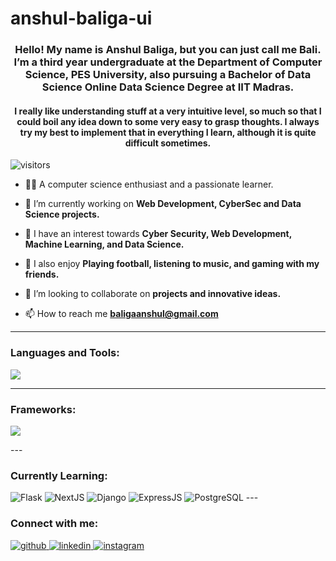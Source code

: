 # anshul-baliga-ui
<h3 align="center">Hello! My name is Anshul Baliga, but you can just call me Bali. I’m a third year undergraduate at the Department of Computer Science, PES University, also pursuing a Bachelor of Data Science Online Data Science Degree at IIT Madras.</h3>
<h4 align="center">I really like understanding stuff at a very intuitive level, so much so that I could boil any idea down to some very easy to grasp thoughts. I always try my best to implement that in everything I learn, although it is quite difficult sometimes.</h4>

![visitors](https://komarev.com/ghpvc/?username=anshulbaliga7&color=orange)


- 👨‍💻 A computer science enthusiast and a passionate learner.

- 🔭 I’m currently working on **Web Development, CyberSec and Data Science projects.**

- 🌱 I have an interest towards **Cyber Security, Web Development, Machine Learning, and Data Science.**

- 💬 I also enjoy **Playing football, listening to music, and gaming with my friends.**

- 👯 I’m looking to collaborate on **projects and innovative ideas.**

- 📫 How to reach me **baligaanshul@gmail.com**

---

<h3 align="left">Languages and Tools:</h3>
<p align="left">
<a href="https://skillicons.dev">
        <img src="https://skillicons.dev/icons?i=python,c,js,r,cpp&perline=6" />
</a>
</p>

---

<h3 align="left">Frameworks:</h3>
<p align="left">
<a href="https://skillicons.dev">
        <img src="https://skillicons.dev/icons?i=django,mongodb,mysql,nextjs,react,bootstrap&perline=6" />
</a>
</p>
---


<h3 align="left">Currently Learning:</h3>
<img src="https://img.shields.io/badge/flask-%23000.svg?style=for-the-badge&logo=flask&logoColor=white" title="Flask" alt="Flask"/>
<img src="https://img.shields.io/badge/Next-black?style=for-the-badge&logo=next.js&logoColor=white" title="NextJS" alt="NextJS"/>
<img src="https://img.shields.io/badge/django-%23092E20.svg?style=for-the-badge&logo=django&logoColor=white" title="Django" alt="Django"/>
<img src="https://img.shields.io/badge/Express.js-404D59?style=for-the-badge" title="ExpressJS" alt="ExpressJS"/>
<img src="https://img.shields.io/badge/PostgreSQL-316192?style=for-the-badge&logo=postgresql&logoColor=white" title="PostgreSQL" alt="PostgreSQL"/>
---


<h3 align="left">Connect with me:</h3>
<p align="left">
<a href="https://github.com/anshulbaliga7" target="_blank">
<img src=https://img.shields.io/badge/github-%2324292e.svg?&style=for-the-badge&logo=github&logoColor=white alt=github style="margin-bottom: 5px;" />
</a>
<a href="https://linkedin.com/in/anshul-baliga-0a4319244" target="_blank">
<img src=https://img.shields.io/badge/linkedin-%231E77B5.svg?&style=for-the-badge&logo=linkedin&logoColor=white alt=linkedin style="margin-bottom: 5px;" />
</a>
<a href="https://instagram.com/anshul_baliga7" target="_blank">
<img src=https://img.shields.io/badge/instagram-%23000000.svg?&style=for-the-badge&logo=instagram&logoColor=white alt=instagram style="margin-bottom: 5px;" />
</a>  


